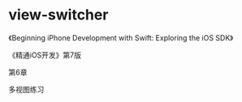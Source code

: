 # view-switcher

《Beginning iPhone Development with Swift: Exploring the iOS SDK》

《精通iOS开发》第7版

第6章

多视图练习
